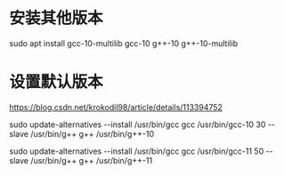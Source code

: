 
# 安装其他版本

sudo apt install gcc-10-multilib gcc-10 g++-10 g++-10-multilib

# 设置默认版本

https://blog.csdn.net/krokodil98/article/details/113394752


sudo update-alternatives --install /usr/bin/gcc gcc /usr/bin/gcc-10 30 --slave /usr/bin/g++ g++ /usr/bin/g++-10


sudo update-alternatives --install /usr/bin/gcc gcc /usr/bin/gcc-11 50 --slave /usr/bin/g++ g++ /usr/bin/g++-11

